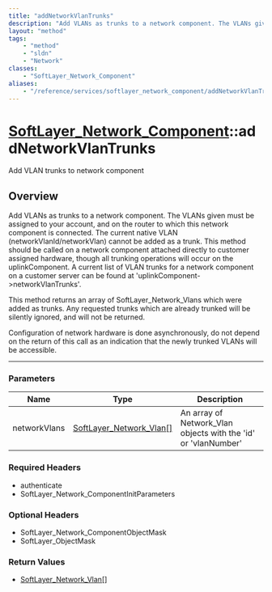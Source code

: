 ```yaml
---
title: "addNetworkVlanTrunks"
description: "Add VLANs as trunks to a network component. The VLANs given must be assigned to your account, and on the router to which... "
layout: "method"
tags:
    - "method"
    - "sldn"
    - "Network"
classes:
    - "SoftLayer_Network_Component"
aliases:
    - "/reference/services/softlayer_network_component/addNetworkVlanTrunks"
---
```

# [SoftLayer_Network_Component](/reference/services/SoftLayer_Network_Component)::addNetworkVlanTrunks

Add VLAN trunks to network component


## Overview 
Add VLANs as trunks to a network component. The VLANs given must be assigned to your account, and on the router to which this network component is connected. The current native VLAN (networkVlanId/networkVlan) cannot be added as a trunk. This method should be called on a network component attached directly to customer assigned hardware, though all trunking operations will occur on the uplinkComponent. A current list of VLAN trunks for a network component on a customer server can be found at 'uplinkComponent->networkVlanTrunks'. 

This method returns an array of SoftLayer_Network_Vlans which were added as trunks. Any requested trunks which are already trunked will be silently ignored, and will not be returned. 

Configuration of network hardware is done asynchronously, do not depend on the return of this call as an indication that the newly trunked VLANs will be accessible. 

-----

### Parameters 
|Name | Type | Description |
| --- | --- | --- |
|networkVlans| <a href='/reference/datatypes/SoftLayer_Network_Vlan'>SoftLayer_Network_Vlan[] </a>| An array of Network_Vlan objects with the 'id' or 'vlanNumber'|


### Required Headers
* authenticate
* SoftLayer_Network_ComponentInitParameters


### Optional Headers
* SoftLayer_Network_ComponentObjectMask
* SoftLayer_ObjectMask

### Return Values
* <a href='/reference/datatypes/SoftLayer_Network_Vlan'>SoftLayer_Network_Vlan[] </a>




